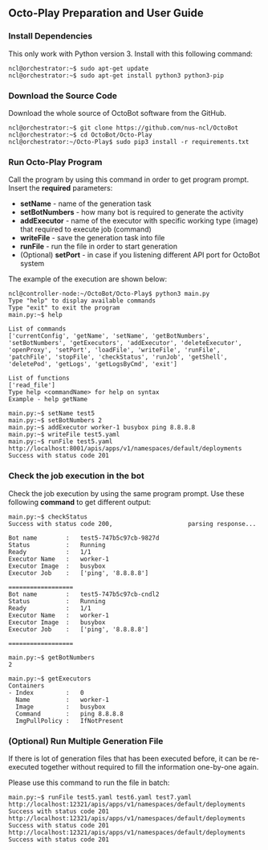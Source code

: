 ## Octo-Play Preparation and User Guide

### Install Dependencies

This only work with Python version 3. Install with this following command:

```console
ncl@orchestrator:~$ sudo apt-get update
ncl@orchestrator:~$ sudo apt-get install python3 python3-pip
``` 

### Download the Source Code
 
Download the whole source of OctoBot software from the GitHub.
 
```console
ncl@orchestrator:~$ git clone https://github.com/nus-ncl/OctoBot
ncl@orchestrator:~$ cd OctoBot/Octo-Play
ncl@orchestrator:~/Octo-Play$ sudo pip3 install -r requirements.txt
```
 
### Run Octo-Play Program
  
Call the program by using this command in order to get program prompt.
Insert the **required** parameters:

- **setName** - name of the generation task
- **setBotNumbers** - how many bot is required to generate the activity
- **addExecutor** - name of the executor with specific working type (image) that required to execute job (command)
- **writeFile** - save the generation task into file
- **runFile** - run the file in order to start generation
- (Optional) **setPort** - in case if you listening different API port for OctoBot system

The example of the execution are shown below: 
  
```console
ncl@controller-node:~/OctoBot/Octo-Play$ python3 main.py 
Type "help" to display available commands
Type "exit" to exit the program
main.py:~$ help

List of commands
['currentConfig', 'getName', 'setName', 'getBotNumbers', 'setBotNumbers', 'getExecutors', 'addExecutor', 'deleteExecutor', 'openProxy', 'setPort', 'loadFile', 'writeFile', 'runFile', 'patchFile', 'stopFile', 'checkStatus', 'runJob', 'getShell', 'deletePod', 'getLogs', 'getLogsByCmd', 'exit']

List of functions
['read_file']
Type help <commandName> for help on syntax
Example - help getName

main.py:~$ setName test5
main.py:~$ setBotNumbers 2
main.py:~$ addExecutor worker-1 busybox ping 8.8.8.8
main.py:~$ writeFile test5.yaml
main.py:~$ runFile test5.yaml
http://localhost:8001/apis/apps/v1/namespaces/default/deployments
Success with status code 201
```

### Check the job execution in the bot
  
Check the job execution by using the same program prompt.
Use these following **command** to get different output:

```console
main.py:~$ checkStatus
Success with status code 200,                     parsing response...

Bot name    	:	test5-747b5c97cb-9827d
Status	    	:	Running
Ready           :	1/1
Executor Name	:	worker-1
Executor Image	:	busybox
Executor Job	:	['ping', '8.8.8.8']

==================
Bot name    	:	test5-747b5c97cb-cndl2
Status	    	:	Running
Ready	    	:	1/1
Executor Name	:	worker-1
Executor Image	:	busybox
Executor Job	:	['ping', '8.8.8.8']

==================

main.py:~$ getBotNumbers
2

main.py:~$ getExecutors
Containers	
- Index         :	0
  Name	    	:	worker-1
  Image	    	:	busybox
  Command   	:	ping 8.8.8.8
  ImgPullPolicy	:	IfNotPresent
```

### (Optional) Run Multiple Generation File

If there is lot of generation files that has been executed before, it can be 
re-executed together without required to fill the information one-by-one again.

Please use this command to run the file in batch:

```console
main.py:~$ runFile test5.yaml test6.yaml test7.yaml 
http://localhost:12321/apis/apps/v1/namespaces/default/deployments Success with status code 201
http://localhost:12321/apis/apps/v1/namespaces/default/deployments Success with status code 201
http://localhost:12321/apis/apps/v1/namespaces/default/deployments Success with status code 201
```